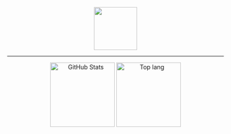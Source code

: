 <div id="header" align="center">
  <img src="https://media.giphy.com/media/2IudUHdI075HL02Pkk/giphy.gif" width="100"/>
</div>

---

<div align="center">
  <img src="https://github-stats-rho-eight.vercel.app/api?username=maxguuse&layout=compact&theme=dark&include_all_commits=true&hide_title=true&hide=prs,contribs&show=prs_merged&show_icons=true&rank_icon=percentile" height="150" alt="GitHub Stats">
  <img src="https://github-stats-rho-eight.vercel.app/api/top-langs/?username=maxguuse&layout=donut&langs_count=5&theme=dark&hide_title=true&exclude_repo=github-stats&hide=Dockerfile,CMake" height="150" alt="Top lang">
</div>

